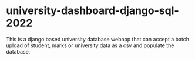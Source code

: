 # university-dashboard-django-sql-2022
This is a django based university database webapp that can accept a batch upload of student, marks or university data as a csv and populate the database.
